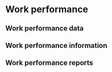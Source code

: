 # Work performance

## Work performance data

## Work performance information

## Work performance reports
